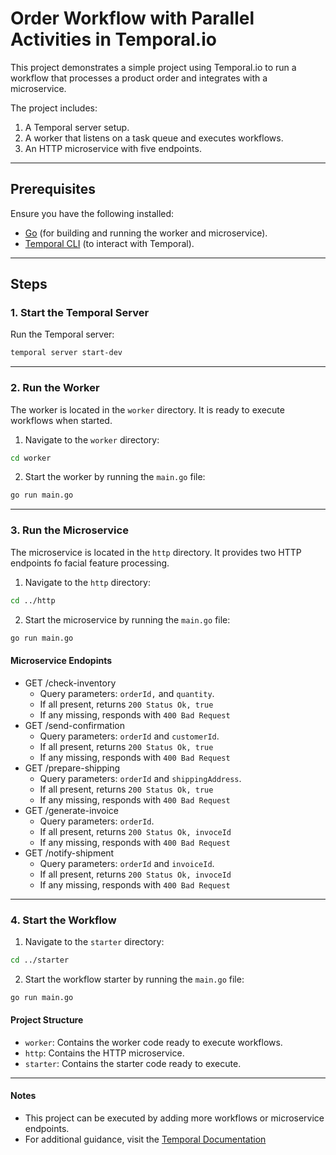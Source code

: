 # Order Workflow with Parallel Activities in Temporal.io  

This project demonstrates a simple project using Temporal.io to run a workflow that processes a product order and integrates with a microservice.  

The project includes:  
1. A Temporal server setup.  
2. A worker that listens on a task queue and executes workflows.  
3. An HTTP microservice with five endpoints.  

---

## Prerequisites  

Ensure you have the following installed:  

- [Go](https://go.dev/) (for building and running the worker and microservice).  
- [Temporal CLI](https://docs.temporal.io/cli) (to interact with Temporal).  

---

## Steps  

### 1. Start the Temporal Server  

Run the Temporal server:  

```bash
temporal server start-dev
```

---

### 2. Run the Worker

The worker is located in the `worker` directory. It is ready to execute workflows when started.

1. Navigate to the `worker` directory:

```bash
cd worker
```

2. Start the worker by running the `main.go` file:

```bash
go run main.go
```

---

### 3. Run the Microservice

The microservice is located in the `http` directory. It provides two HTTP endpoints fo facial feature processing.

1. Navigate to the `http` directory:

```bash
cd ../http
```

2. Start the microservice by running the `main.go` file:

```bash
go run main.go
```

#### Microservice Endopints

* GET /check-inventory
    * Query parameters: `orderId,` and `quantity`.
    * If all present, returns `200 Status Ok, true`
    * If any missing, responds with `400 Bad Request`
* GET /send-confirmation
    * Query parameters: `orderId` and `customerId`.
    * If all present, returns `200 Status Ok, true`
    * If any missing, responds with `400 Bad Request`
* GET /prepare-shipping
    * Query parameters: `orderId` and `shippingAddress`.
    * If all present, returns `200 Status Ok, true`
    * If any missing, responds with `400 Bad Request`
* GET /generate-invoice
    * Query parameters: `orderId`.
    * If all present, returns `200 Status Ok, invoceId`
    * If any missing, responds with `400 Bad Request`
* GET /notify-shipment
    * Query parameters: `orderId` and `invoiceId`.
    * If all present, returns `200 Status Ok, invoceId`
    * If any missing, responds with `400 Bad Request`

---

### 4. Start the Workflow

1. Navigate to the `starter` directory:

```bash
cd ../starter
```

2. Start the workflow starter by running the `main.go` file:

```bash
go run main.go
```

#### Project Structure

* `worker`: Contains the worker code ready to execute workflows.
* `http`: Contains the HTTP microservice.
* `starter`: Contains the starter code ready to execute.

---

#### Notes

* This project can be executed by adding more workflows or microservice endpoints.
* For additional guidance, visit the [Temporal Documentation](https://docs.temporal.io)
